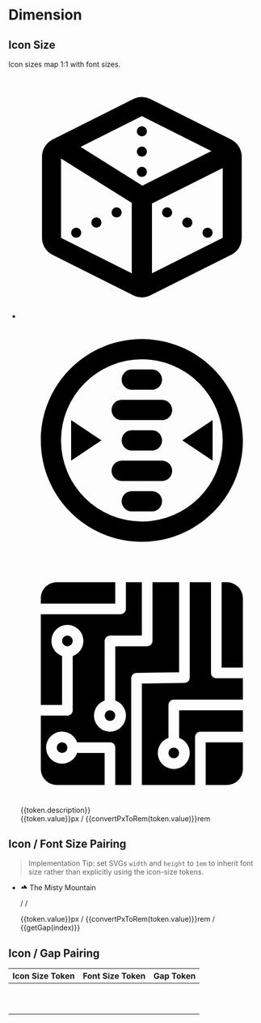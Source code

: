 <script setup>
import tokens from '../tokens.json'
import FloatingToken from '../.vitepress/components/FloatingToken.vue'

const filterTokensByType = (filterName) => {
 return Object.entries(tokens).filter((key) => {
  return key[1].type === filterName
 }).sort((a,b) => {
  return a[1].value - b[1].value
 })
}

const gapMap = {
	'icon-size-xs': '4px',
	'icon-size-sm': '4px',
	'icon-size-base': '6px',
	'icon-size-lg': '6px',
	'icon-size-xl': '8px',
	'icon-size-2xl': '8px',
	'icon-size-3xl': '10px',
	'icon-size-4xl': '10px',
	'icon-size-5xl': '12px',
	'icon-size-6xl': '12px',
}

const dimensionTokens = tokens.icon.size
const convertPxToRem = (px) => {
 return  0.0625  * px
}

const getGap = (token) => {
	return gapMap[`icon-size-${token}`];
}

const getSpacingToken = (pixelValue) => {
	for (const [key, value] of Object.entries(tokens)) {
		if (value.value === pixelValue && value.type === 'spacing') {
			return key
		}
	}
}

</script>

# Dimension

## Icon Size

Icon sizes map 1:1 with font sizes.

<ul class="list-none leading-none m-0 p-0 mt-4">
	<li v-for="(token, index) in dimensionTokens" :index="token[0]" class="list-none mb-8 grid md:grid-cols-3">
	<div class="flex gap-4 items-center mx-2.5 md:mx-0">
		<svg xmlns="http://www.w3.org/2000/svg" viewBox="0 0 24 24" :style="{ 'height': `${token.value}px`, 'width': `${token.value}px` }">
			<path fill-rule="evenodd" d="m12.68 2.245.162.071 8 4c.588.295.977.873 1.033 1.52l.007.164v8c0 .658-.343 1.264-.897 1.604l-.143.08-8 4a1.883 1.883 0 0 1-1.522.071l-.162-.071-8-4a1.882 1.882 0 0 1-1.033-1.52L2.118 16V8c0-.658.343-1.264.897-1.604l.143-.08.27-.136a1 1 0 0 1 .259-.13l7.471-3.734a1.882 1.882 0 0 1 1.356-.127l.166.056ZM4 8.179V16l7 3.5v-6.946L4 8.179Zm9 4.439 7-3.5V16l-7 3.5v-6.882ZM18.5 15a.5.5 0 1 1 0 1 .5.5 0 0 1 0-1ZM6 15.5a.5.5 0 1 0-1 0 .5.5 0 0 0 1 0ZM16.5 14a.5.5 0 1 1 0 1 .5.5 0 0 1 0-1Zm-8.5.5a.5.5 0 1 0-1 0 .5.5 0 0 0 1 0ZM9.5 13a.5.5 0 1 1 0 1 .5.5 0 0 1 0-1Zm5.5.5a.5.5 0 1 0-1 0 .5.5 0 0 0 1 0ZM12 4 5.937 7.03l6.116 3.824 6.828-3.413L12 4Zm.5 5.5a.5.5 0 1 0-1 0 .5.5 0 0 0 1 0ZM12 7a.5.5 0 1 1 0 1 .5.5 0 0 1 0-1Zm.5-1.5a.5.5 0 1 0-1 0 .5.5 0 0 0 1 0Z"/>
		</svg>
		<svg xmlns="http://www.w3.org/2000/svg" viewBox="0 0 24 24" :style="{ 'height': `${token.value}px`, 'width': `${token.value}px` }">
			<path d="M12 2c5.523 0 10 4.477 10 10s-4.477 10-10 10S2 17.523 2 12 6.477 2 12 2Zm0 2a8 8 0 1 0 0 16 8 8 0 0 0 0-16Zm2 14a1 1 0 0 0-1-1h-2a1 1 0 1 0 0 2h2a1 1 0 0 0 1-1Zm0-4a1 1 0 1 1 0 2h-4a1 1 0 1 1 0-2h4Zm2-2 3 2v-4l-3 2ZM5 10l3 2-3 2v-4Zm9 2a1 1 0 0 0-1-1h-2a1 1 0 1 0 0 2h2a1 1 0 0 0 1-1Zm0-4a1 1 0 1 1 0 2h-4a1 1 0 0 1 0-2h4Zm0-2a1 1 0 0 0-1-1h-2a1 1 0 1 0 0 2h2a1 1 0 0 0 1-1Z"/>
		</svg>
		<svg xmlns="http://www.w3.org/2000/svg" viewBox="0 0 24 24" :style="{ 'height': `${token.value}px`, 'width': `${token.value}px` }">
			<path d="M15.684 2v8.882l-4.218.065-.061.005a.527.527 0 0 0-.444.402l-.01.059-.004.06V22h-1.58l.001-3.684-.003-.062a.527.527 0 0 0-.402-.45l-.06-.011-.06-.003h-3.16l-.061.003-.026.004a1.58 1.58 0 1 0 .01 1.006l.077.04h2.632V22H3.578A1.579 1.579 0 0 1 2 20.421v-5.263h2.632l.061-.004a.527.527 0 0 0 .461-.461l.004-.061V9.278a1.58 1.58 0 1 0-1.143-.035l.09.036v4.826H2V5.158h7.895l.061-.004a.527.527 0 0 0 .462-.461l.003-.061V2H12v5.263H8.842l-.061.004a.527.527 0 0 0-.462.461l-.003.061v5.88a1.58 1.58 0 1 0 1.144.035l-.091-.035V8.316h3.157l.062-.004a.527.527 0 0 0 .461-.461l.004-.062V2h2.631Zm3.158 0v8.947l.004.062c.028.241.22.433.461.461l.061.004H22v2.105h-6.842l-.061.003a.527.527 0 0 0-.462.462l-.003.061v3.248a1.58 1.58 0 1 0 1.143.035l-.09-.035v-2.721H22v2.105h-4.21l-.062.003a.527.527 0 0 0-.461.462l-.004.061V22H12V11.992l4.219-.065.06-.005a.527.527 0 0 0 .444-.402l.01-.059.004-.06V2h2.105ZM22 17.79v2.631A1.58 1.58 0 0 1 20.421 22h-2.105v-4.21H22Zm-6.842.526a.526.526 0 1 1 0 1.052.526.526 0 0 1 0-1.052ZM4.105 17.79a.526.526 0 1 1 0 1.052.526.526 0 0 1 0-1.052Zm4.737-3.158a.526.526 0 1 1 0 1.052.526.526 0 0 1 0-1.052ZM22 3.579v6.842h-2.105V2h.526A1.58 1.58 0 0 1 22 3.579ZM4.632 7.263a.526.526 0 1 1 0 1.053.526.526 0 0 1 0-1.053ZM9.368 2v2.105H2V3.58C2 2.707 2.707 2 3.579 2h5.79Z"/>
		</svg>
	</div>
	<div class="flex flex-col">
		<FloatingToken :token="`icon-size-${index}`" class="block my-2 md:my-1 "/>
			<span class="text-xs text-gray-400">{{token.description}}</span>
		</div>
			<span class="md:m-auto text-xs text-gray-400">{{token.value}}px / {{convertPxToRem(token.value)}}rem</span>
	</li>
</ul>

## Icon / Font Size Pairing

> Implementation Tip: set SVGs `width` and `height` to `1em` to inherit font size rather than explicitly using the icon-size tokens.


<ul class="list-none leading-none m-0 p-0 mt-4">
	<li v-for="(token, index) in dimensionTokens" :index="token[0]" class="list-none mb-8 ">
		<div class="flex items-center" :style="{ 'font-size': `${token.value}px`, 'gap': getGap(index) }">
			<svg xmlns="http://www.w3.org/2000/svg" viewBox="0 0 24 24" style="height: 1em; width: 1em;">
			<path d="M13.2 7.07 10.25 11l2.25 3c.33.44.24 1.07-.2 1.4a.994.994 0 0 1-1.4-.2c-1.05-1.4-2.31-3.07-3.1-4.14-.4-.53-1.2-.53-1.6 0l-4 5.33c-.49.67-.02 1.61.8 1.61h18c.82 0 1.29-.94.8-1.6l-7-9.33a.993.993 0 0 0-1.6 0Z"/>
			</svg>
			The Misty Mountain
		</div>
		<div class="flex flex-col">
			<p class="m-0 mt-2 p-0 text-sm font-mono text-gray-400">
			<FloatingToken :token="`icon-size-${index}`"/> / <FloatingToken :token="`font-size-${index}`"/> / <FloatingToken :token="getSpacingToken( getGap(index))"/> </p>
			<span class="text-xs text-gray-400">{{token.value}}px / {{convertPxToRem(token.value)}}rem / {{getGap(index)}}</span>
		</div>
	</li>
</ul>

## Icon / Gap Pairing 

| Icon Size Token | Font Size Token | Gap Token |
| --------------- | --------------- | --------- |
| <FloatingToken token="icon-size-xs"/> | <FloatingToken token="font-size-xs"/> | <FloatingToken token="icon-gap-xs"/> |
| <FloatingToken token="icon-size-sm"/> | <FloatingToken token="font-size-sm"/> | <FloatingToken token="icon-gap-sm"/> |
| <FloatingToken token="icon-size-base"/> | <FloatingToken token="font-size-base"/> | <FloatingToken token="icon-gap-base"/> |
| <FloatingToken token="icon-size-lg"/> | <FloatingToken token="font-size-lg"/> | <FloatingToken token="icon-gap-lg"/> |
| <FloatingToken token="icon-size-xl"/> | <FloatingToken token="font-size-xl"/> | <FloatingToken token="icon-gap-xl"/> |
| <FloatingToken token="icon-size-2xl"/> | <FloatingToken token="font-size-2xl"/> | <FloatingToken token="icon-gap-2xl"/> |
| <FloatingToken token="icon-size-3xl"/> | <FloatingToken token="font-size-3xl"/> | <FloatingToken token="icon-gap-3xl"/> |
| <FloatingToken token="icon-size-4xl"/> | <FloatingToken token="font-size-4xl"/> | <FloatingToken token="icon-gap-4xl"/> |
| <FloatingToken token="icon-size-5xl"/> | <FloatingToken token="font-size-5xl"/> | <FloatingToken token="icon-gap-5xl"/> |
| <FloatingToken token="icon-size-6xl"/> | <FloatingToken token="font-size-6xl"/> | <FloatingToken token="icon-gap-6xl"/> |
